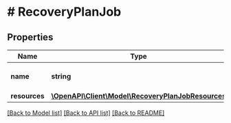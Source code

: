 # # RecoveryPlanJob

## Properties

Name | Type | Description | Notes
------------ | ------------- | ------------- | -------------
**name** | **string** | Recovery Plan Job name. |
**resources** | [**\OpenAPI\Client\Model\RecoveryPlanJobResources**](RecoveryPlanJobResources.md) |  |

[[Back to Model list]](../../README.md#models) [[Back to API list]](../../README.md#endpoints) [[Back to README]](../../README.md)

